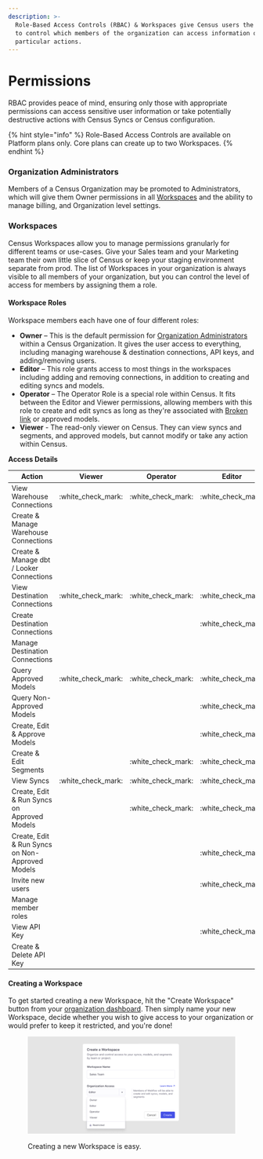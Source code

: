 ```yaml
---
description: >-
  Role-Based Access Controls (RBAC) & Workspaces give Census users the ability
  to control which members of the organization can access information or take
  particular actions.
---
```


# Permissions

RBAC provides peace of mind, ensuring only those with appropriate permissions can access sensitive user information or take potentially destructive actions with Census Syncs or Census configuration.

{% hint style="info" %}
Role-Based Access Controls are available on Platform plans only. Core plans can create up to two Workspaces.
{% endhint %}

### Organization Administrators

Members of a Census Organization may be promoted to Administrators, which will give them Owner permissions in all [Workspaces](permissions.md#workspaces) and the ability to manage billing, and Organization level settings.

### Workspaces

Census Workspaces allow you to manage permissions granularly for different teams or use-cases. Give your Sales team and your Marketing team their own little slice of Census or keep your staging environment separate from prod. The list of Workspaces in your organization is always visible to all members of your organization, but you can control the level of access for members by assigning them a role.

#### Workspace Roles

Workspace members each have one of four different roles:

* **Owner** – This is the default permission for [Organization Administrators](permissions.md#account-administrators) within a Census Organization. It gives the user access to everything, including managing warehouse & destination connections, API keys, and adding/removing users.&#x20;
* **Editor** – This role grants access to most things in the workspaces including adding and removing connections, in addition to creating and editing syncs and models.&#x20;
* **Operator** – The Operator Role is a special role within Census. It fits between the Editor and Viewer permissions, allowing members with this role to create and edit syncs as long as they're associated with [Broken link](broken-reference "mention") or approved models.
* **Viewer** - The read-only viewer on Census. They can view syncs and segments, and approved models, but cannot modify or take any action within Census.&#x20;

**Access Details**

| Action                                          | Viewer               | Operator             | Editor               | Owner                |
| ----------------------------------------------- | -------------------- | -------------------- | -------------------- | -------------------- |
| View Warehouse Connections                      | :white\_check\_mark: | :white\_check\_mark: | :white\_check\_mark: | :white\_check\_mark: |
| Create & Manage Warehouse Connections           |                      |                      |                      | :white\_check\_mark: |
| Create & Manage dbt / Looker Connections        |                      |                      |                      | :white\_check\_mark: |
| View Destination Connections                    | :white\_check\_mark: | :white\_check\_mark: | :white\_check\_mark: | :white\_check\_mark: |
| Create Destination Connections                  |                      |                      | :white\_check\_mark: | :white\_check\_mark: |
| Manage Destination Connections                  |                      |                      |                      | :white\_check\_mark: |
| Query Approved Models                           | :white\_check\_mark: | :white\_check\_mark: | :white\_check\_mark: | :white\_check\_mark: |
| Query Non-Approved Models                       |                      |                      | :white\_check\_mark: | :white\_check\_mark: |
| Create, Edit & Approve Models                   |                      |                      | :white\_check\_mark: | :white\_check\_mark: |
| Create & Edit Segments                          |                      | :white\_check\_mark: | :white\_check\_mark: | :white\_check\_mark: |
| View Syncs                                      | :white\_check\_mark: | :white\_check\_mark: | :white\_check\_mark: | :white\_check\_mark: |
| Create, Edit & Run Syncs on Approved Models     |                      | :white\_check\_mark: | :white\_check\_mark: | :white\_check\_mark: |
| Create, Edit & Run Syncs on Non-Approved Models |                      |                      | :white\_check\_mark: | :white\_check\_mark: |
| Invite new users                                |                      |                      | :white\_check\_mark: | :white\_check\_mark: |
| Manage member roles                             |                      |                      |                      | :white\_check\_mark: |
| View API Key                                    |                      |                      | :white\_check\_mark: | :white\_check\_mark: |
| Create & Delete API Key                         |                      |                      |                      | :white\_check\_mark: |

#### Creating a Workspace

To get started creating a new Workspace, hit the "Create Workspace" button from your [organization dashboard](https://app.getcensus.com/home). Then simply name your new Workspace, decide whether you wish to give access to your organization or would prefer to keep it restricted, and you're done!

<figure><img src="../../.gitbook/assets/CleanShot 2022-09-30 at 10.44.05@2x (1).png" alt=""><figcaption><p>Creating a new Workspace is easy.</p></figcaption></figure>

